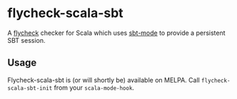 flycheck-scala-sbt
==================

A [flycheck](http://www.flycheck.org/) checker for Scala which uses
[sbt-mode](https://github.com/ensime/emacs-sbt-mode) to provide a
persistent SBT session.

Usage
-----

Flycheck-scala-sbt is (or will shortly be) available on MELPA.  Call
`flycheck-scala-sbt-init` from your `scala-mode-hook`.
